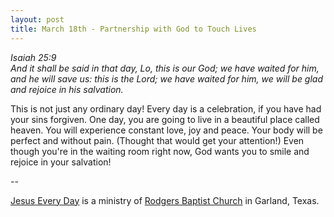 ```yaml
---
layout: post
title: March 18th - Partnership with God to Touch Lives
---
```


_Isaiah 25:9  
And it shall be said in that day, Lo, this is our God; we have
waited for him, and he will save us: this is the Lord; we have waited
for him, we will be glad and rejoice in his salvation._

This is not just any ordinary day! Every day is a celebration, if
you have had your sins forgiven. One day, you are going to live in a
beautiful place called heaven. You will experience constant love, joy
and peace. Your body will be perfect and without pain. (Thought that
would get your attention!) Even though you're in the waiting room
right now, God wants you to smile and rejoice in your salvation!

 --

<a href=http://jesuseveryday.net>Jesus Every Day</a> is a ministry of <a href=http://rodgersbaptist.net>Rodgers Baptist Church</a> in Garland, Texas.

